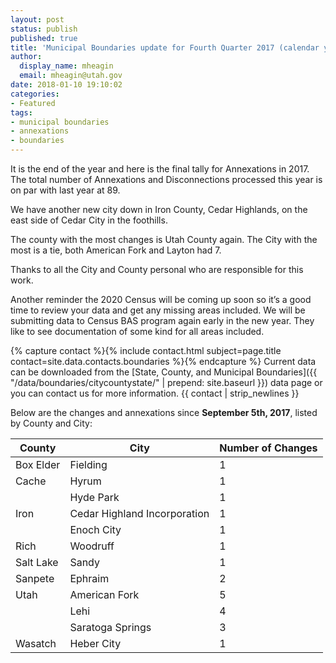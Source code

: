 ```yaml
---
layout: post
status: publish
published: true
title: 'Municipal Boundaries update for Fourth Quarter 2017 (calendar year)'
author:
  display_name: mheagin
  email: mheagin@utah.gov
date: 2018-01-10 19:10:02
categories:
- Featured
tags:
- municipal boundaries
- annexations
- boundaries
---
```


It is the end of the year and here is the final tally for Annexations in 2017. The total number of Annexations and Disconnections processed this year is on par with last year at 89.

We have another new city down in Iron County, Cedar Highlands, on the east side of Cedar City in the foothills.

The county with the most changes is Utah County again. The City with the most is a tie, both American Fork and Layton had 7.

Thanks to all the City and County personal who are responsible for this work.

Another reminder the 2020 Census will be coming up soon so it’s a good time to review your data and get any missing areas included. We will be submitting data to Census BAS program again early in the new year. They like to see documentation of some kind for all areas included. 

{% capture contact %}{% include contact.html subject=page.title contact=site.data.contacts.boundaries %}{% endcapture %} Current data can be downloaded from the [State, County, and Municipal Boundaries]({{ "/data/boundaries/citycountystate/" | prepend: site.baseurl }}) data page or you can contact us for more information. {{ contact | strip_newlines }}

Below are the changes and annexations since **September 5th, 2017**,  listed by County and City:

| County | City | Number of Changes |
| --- | --- | --- |
| Box Elder | Fielding | 1 |
| Cache | Hyrum | 1 |
| | Hyde Park | 1 |
| Iron | Cedar Highland Incorporation | 1 |
| | Enoch City | 1 |
| Rich | Woodruff | 1 |
| Salt Lake | Sandy | 1 |
| Sanpete | Ephraim | 2 |
| Utah | American Fork | 5 |
| | Lehi | 4 |
| | Saratoga Springs | 3 | 
| Wasatch | Heber City | 1 |
